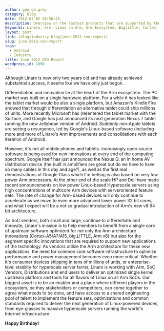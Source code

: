 ```yaml
---
author: george.grey
category: blog
date: 2012-07-02 20:50:43
description: Overview on the lastest products that are supported by the Arm Ecosystem.
keywords: Linaro, Arm, Linux on Arm, Arm Ecosystem, Biglittle, Cortex, Android, Jellybean
layout: post
link: /blog/industry-blog/june-2012-ceo-report/
slug: june-2012-ceo-report
tags:
  - Android
  - Industry
title: June 2012 CEO Report
wordpress_id: 1690
---
```


Although Linaro is now only two years old and has already achieved substantial success, it seems like we have only just begun.

Differentiation and innovation lie at the heart of the Arm ecosystem. The PC market was built on a single hardware platform. For a while it has looked like the tablet market would be also a single platform, but Amazon's Kindle Fire showed that through differentiation an alternative tablet could ship millions of units. More recently Microsoft has (re)entered the tablet market with the Surface, and Google has just announced its next generation Nexus 7 tablet running the new Jellybean version of Android. Suddenly non-Apple tablets are seeing a resurgence, led by Google's Linux-based software (including more and more of Linaro's Arm improvements and consolidations with each iteration of Android).

However, it's not all mobile phones and tablets. Increasingly open source software is being used for new innovations at every end of the computing spectrum. Google itself has just announced the Nexus Q, an in home AV distribution device (the built in amplifiers are great but do we have to have so many cables in this day and age?), as well as the first real demonstrations of Google Glass which I'm betting is also based on very low power Arm processors. At the other end of the scale HP and Dell have made recent announcements on low power Linux-based Hyperscale servers using high concentrations of multicore Arm devices with serveroriented feature sets. The rate of change for Arm-based devices will only continue to accelerate as we move to even more advanced lower power 32 bit cores, and what I expect will be a not so gradual introduction of Arm's new v8 64 bit architecture.

As SoC vendors, both small and large, continue to differentiate and innovate, Linaro's mission is to help members to benefit from a single core of upstream software optimized for not only the Arm architecture innovations (Cortex-A5/A7/A15, big.LITTLE, Arm v8) but also for the segment specific innovations that are required to support new applications of the technology. As vendors utilize the Arm architecture for these new applications, the need for common core software infrastructure to optimize performance and power management becomes even more critical. Whether it's consumer devices shipping in tens of millions of units, or enterprise-level stability for hyperscale server farms, Linaro is working with Arm, SoC Vendors, Distributions and end users to deliver an optimized single kernel upstream platform and tools for all flavors of Linux on all Arm SoCs. Our biggest asset is to be an enabler and a place where different players in the ecosystem, be they stakeholders or competitors, can come together to agree what needs to be done, and have access to a shared engineering pool of talent to implement the feature sets, optimizations and common standards required to deliver the next generation of Linux-powered devices, from eye-glasses to massive hyperscale servers running the world's Internet infrastructure.

**Happy Birthday!**
